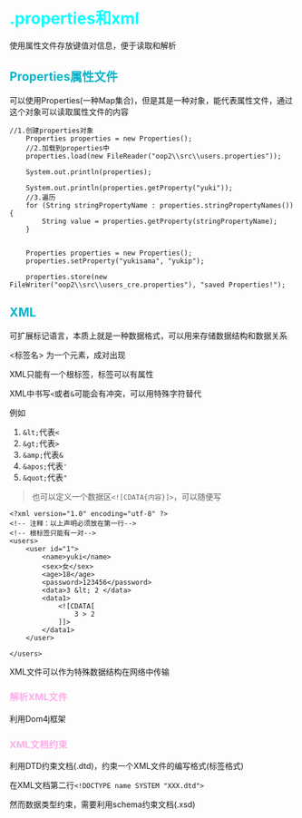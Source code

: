 <style>
h1 {
    color: aqua;
}
h2{
    color: rgb(0, 181, 201);
}
h3,h4 {
    color: #FF70DB93;
}
</style>


# .properties和xml

使用属性文件存放键值对信息，便于读取和解析

## Properties属性文件

可以使用Properties(一种Map集合)，但是其是一种对象，能代表属性文件，通过这个对象可以读取属性文件的内容

    //1.创建properties对象
        Properties properties = new Properties();
        //2.加载到properties中
        properties.load(new FileReader("oop2\\src\\users.properties"));

        System.out.println(properties);

        System.out.println(properties.getProperty("yuki"));
        //3.遍历
        for (String stringPropertyName : properties.stringPropertyNames()) {
            String value = properties.getProperty(stringPropertyName);
        }


        Properties properties = new Properties();
        properties.setProperty("yukisama", "yukip");

        properties.store(new FileWriter("oop2\\src\\users_cre.properties"), "saved Properties!");

## XML

可扩展标记语言，本质上就是一种数据格式，可以用来存储数据结构和数据关系

<标签名> 为一个元素，成对出现

XML只能有一个根标签，标签可以有属性

XML中书写`<`或者`&`可能会有冲突，可以用特殊字符替代

例如 
1. `&lt;`代表`<`
2. `&gt;`代表`>`
3. `&amp;`代表`&`
4. `&apos;`代表`'`
5. `&quot;`代表`"`

> 也可以定义一个数据区`<![CDATA{内容}]>`，可以随便写


    <?xml version="1.0" encoding="utf-8" ?>
    <!-- 注释：以上声明必须放在第一行-->
    <!-- 根标签只能有一对-->
    <users>
        <user id="1">
            <name>yuki</name>
            <sex>女</sex>
            <age>18</age>
            <password>123456</password>
            <data>3 &lt; 2 </data>
            <data1>
                <![CDATA[
                    3 > 2            
                ]]>
            </data1>
        </user>

    </users>

XML文件可以作为特殊数据结构在网络中传输


### 解析XML文件

利用Dom4j框架

### XML文档约束

利用DTD约束文档(.dtd)，约束一个XML文件的编写格式(标签格式)

在XML文档第二行`<!DOCTYPE name SYSTEM "XXX.dtd">`

然而数据类型约束，需要利用schema约束文档(.xsd)